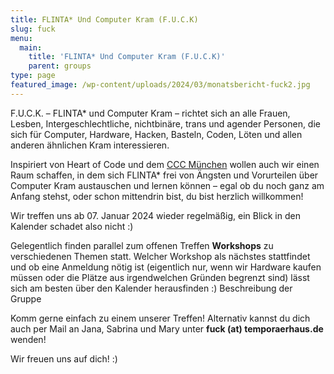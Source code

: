 ```yaml
---
title: FLINTA* Und Computer Kram (F.U.C.K)
slug: fuck
menu: 
  main:
    title: 'FLINTA* Und Computer Kram (F.U.C.K)'
    parent: groups
type: page
featured_image: /wp-content/uploads/2024/03/monatsbericht-fuck2.jpg
---
```


F.U.C.K. – FLINTA* und Computer Kram – richtet sich an alle Frauen, Lesben, Intergeschlechtliche, nichtbinäre, trans und agender Personen, die sich für Computer, Hardware, Hacken, Basteln, Coden, Löten und allen anderen ähnlichen Kram interessieren.

Inspiriert von Heart of Code und dem [CCC München](https://wiki.muc.ccc.de/fuck-muc) wollen auch wir einen Raum schaffen, in dem sich FLINTA* frei von Ängsten und Vorurteilen über Computer Kram austauschen und lernen können – egal ob du noch ganz am Anfang stehst, oder schon mittendrin bist, du bist herzlich willkommen! 

Wir treffen uns ab 07. Januar 2024 wieder regelmäßig, ein Blick in den Kalender schadet also nicht :)

Gelegentlich finden parallel zum offenen Treffen **Workshops** zu verschiedenen Themen statt. Welcher Workshop als nächstes stattfindet und ob eine Anmeldung nötig ist (eigentlich nur, wenn wir Hardware kaufen müssen oder die Plätze aus irgendwelchen Gründen begrenzt sind) lässt sich am besten über den Kalender herausfinden :) Beschreibung der Gruppe

Komm gerne einfach zu einem unserer Treffen! Alternativ kannst du dich auch per Mail an Jana, Sabrina und Mary unter **fuck (at) temporaerhaus.de** wenden!

Wir freuen uns auf dich! :)
